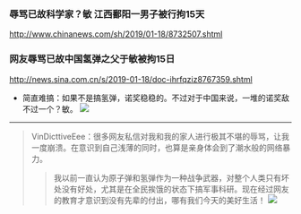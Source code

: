 ### 辱骂已故科学家？敏 江西鄱阳一男子被行拘15天
http://www.chinanews.com/sh/2019/01-18/8732507.shtml
### 网友辱骂已故中国氢弹之父于敏被拘15日
http://news.sina.com.cn/s/2019-01-18/doc-ihrfqziz8767359.shtml
- 简直难搞：如果不是搞氢弹，诺奖稳稳的。不过对于中国来说，一堆的诺奖敌不过一个？敏。
![](http://wx2.sinaimg.cn/mw690/684ebae3ly1fzahunp3wjj20ep0ghtcd.jpg)
---
>VinDicttiveEee：很多网友私信对我和我的家人进行极其不堪的辱骂，让我一度崩溃。在意识到自己浅薄的同时，也算是亲身体会到了潮水般的网络暴力。
>>我以前一直认为原子弹和氢弹作为一种战争武器，对整个人类只有坏处没有好处，尤其是在全民挨饿的状态下搞军事科研。现在经过网友的教育才意识到没有先辈的付出，哪有我们今天的美好生活！
![](http://wx4.sinaimg.cn/mw690/684ebae3ly1fzahurc202j20u01szngn.jpg)